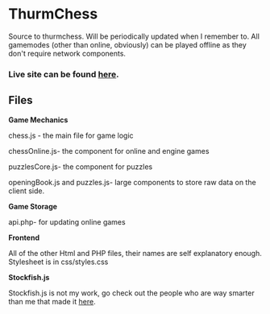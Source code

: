 # ThurmChess
Source to thurmchess. Will be periodically updated when I remember to.
All gamemodes (other than online, obviously) can be played offline as they don't require network components.

### Live site can be found [here](http://thurm.us/chess).
## Files
**Game Mechanics**

chess.js - the main file for game logic

chessOnline.js- the component for online and engine games

puzzlesCore.js- the component for puzzles

openingBook.js and puzzles.js- large components to store raw data on the client side.

**Game Storage**

api.php- for updating online games

**Frontend**

All of the other Html and PHP files, their names are self explanatory enough.
Stylesheet is in css/styles.css

**Stockfish.js**

Stockfish.js is not my work, go check out the people who are way smarter than me that made it [here](https://github.com/nmrugg/stockfish.js).

